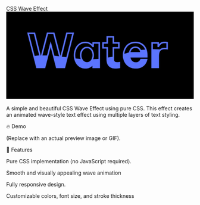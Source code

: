 CSS Wave Effect
![image alt](https://github.com/bdnath702/CSS-Wave-Effect/blob/main/Screenshot%20.png?raw=true)

A simple and beautiful CSS Wave Effect using pure CSS. This effect creates an animated wave-style text effect using multiple layers of text styling.

🔥 Demo

 (Replace with an actual preview image or GIF).

🚀 Features

Pure CSS implementation (no JavaScript required).

Smooth and visually appealing wave animation

Fully responsive design.

Customizable colors, font size, and stroke thickness

